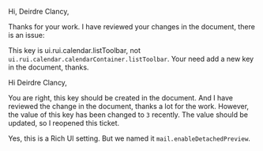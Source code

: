 Hi, Deirdre Clancy,

Thanks for your work.
I have reviewed your changes in the document, there is an issue:

This key is ui.rui.calendar.listToolbar, not `ui.rui.calendar.calendarContainer.listToolbar`. Your need add a new key in the document, thanks.

Hi Deirdre Clancy,

You are right, this key should be created in the document. And I have reviewed the change in the document, thanks a lot for the work.
However, the value of this key has been changed to `3` recently. The value should be updated, so I reopened this ticket.

Yes, this is a Rich UI setting. But we named it `mail.enableDetachedPreview`.
